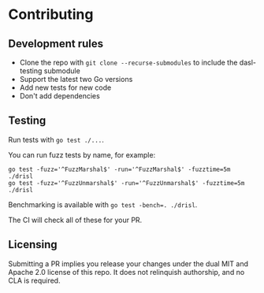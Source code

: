 # Contributing

## Development rules

- Clone the repo with `git clone --recurse-submodules` to include the dasl-testing submodule
- Support the latest two Go versions
- Add new tests for new code
- Don't add dependencies

## Testing

Run tests with `go test ./...`.

You can run fuzz tests by name, for example:

```
go test -fuzz='^FuzzMarshal$' -run='^FuzzMarshal$' -fuzztime=5m ./drisl
go test -fuzz='^FuzzUnmarshal$' -run='^FuzzUnmarshal$' -fuzztime=5m ./drisl
```

Benchmarking is available with `go test -bench=. ./drisl`.

The CI will check all of these for your PR.

## Licensing

Submitting a PR implies you release your changes under the dual MIT and Apache 2.0 license
of this repo. It does not relinquish authorship, and no CLA is required.
